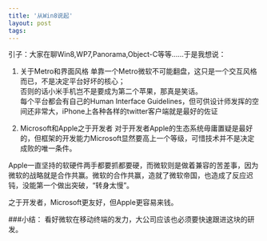```yaml
---
title: '从Win8说起'
layout: post
tags:
---
```


引子：大家在聊Win8,WP7,Panorama,Object-C等等……于是我想说：

1. 关于Metro和界面风格
单靠一个Metro微软不可能翻盘，这只是一个交互风格而已，不是决定平台好坏的核心；  
否则的话小米手机岂不是要成为第二个苹果，那真是笑话。  
每个平台都会有自己的Human Interface Guidelines，但可供设计师发挥的空间还非常大，iPhone上各种各样的twitter客户端就是最好的佐证

2. Microsoft和Apple之于开发者
对于开发者Apple的生态系统毋庸置疑是最好的，但框架的开发能力Microsoft显然要高上一个等级，可惜技术并不是决定成败的唯一条件。

Apple一直坚持的软硬件两手都要抓都要硬，而微软则是做着兼容的苦差事，因为微软的战略就是合作共赢。微软的合作共赢，造就了微软帝国，也造成了反应迟钝，没能第一个做出突破，“转身太慢”。

之于开发者，Microsoft更友好，但Apple更容易来钱。

###小结：
看好微软在移动终端的发力，大公司应该也必须要快速跟进这块的研发。